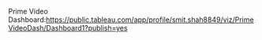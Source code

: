 Prime Video Dashboard:https://public.tableau.com/app/profile/smit.shah8849/viz/PrimeVideoDash/Dashboard1?publish=yes
